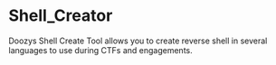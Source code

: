 # Shell_Creator
Doozys Shell Create Tool allows you to create reverse shell in several languages to use during CTFs and engagements.
